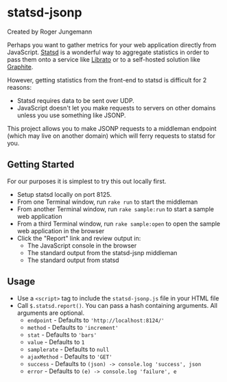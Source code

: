 # statsd-jsonp

Created by Roger Jungemann

Perhaps you want to gather metrics for your web application directly from JavaScript. <a href="https://github.com/etsy/statsd">Statsd</a> is a wonderful way to aggregate statistics in order to pass them onto a service like <a href="http://librato.com">Librato</a> or to a self-hosted solution like <a href="http://graphite.wikidot.com">Graphite</a>.

However, getting statistics from the front-end to statsd is difficult for 2 reasons:

* Statsd requires data to be sent over UDP.
* JavaScript doesn't let you make requests to servers on other domains unless you use something like JSONP.

This project allows you to make JSONP requests to a middleman endpoint (which may live on another domain) which will ferry requests to statsd for you.

## Getting Started

For our purposes it is simplest to try this out locally first.

* Setup statsd locally on port 8125.
* From one Terminal window, run `rake run` to start the middleman
* From another Terminal window, run `rake sample:run` to start a sample web application
* From a third Terminal window, run `rake sample:open` to open the sample web application in the browser
* Click the "Report" link and review output in:
	* The JavaScript console in the browser
	* The standard output from the statsd-jsnp middleman
	* The standard output from statsd

## Usage

* Use a `<script>` tag to include the `statsd-jsonp.js` file in your HTML file
* Call `$.statsd.report()`. You can pass a hash containing arguments. All arguments are optional.
	* `endpoint` - Defaults to `'http://localhost:8124/'`
	* `method` - Defaults to `'increment'`
	* `stat` - Defaults to `'bars'`
	* `value` - Defaults to `1`
	* `samplerate` - Defaults to `null`
	* `ajaxMethod` - Defaults to `'GET'`
	* `success` - Defaults to `(json) -> console.log 'success', json`
	* `error` - Defaults to `(e) -> console.log 'failure', e`


